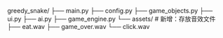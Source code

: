 greedy_snake/
├── main.py
├── config.py
├── game_objects.py
├── ui.py
├── ai.py
├── game_engine.py
└── assets/              # 新增：存放音效文件
    ├── eat.wav
    ├── game_over.wav
    └── click.wav